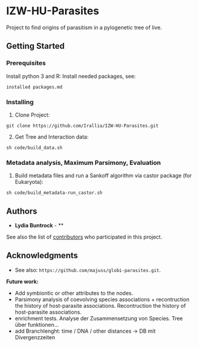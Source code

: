 # IZW-HU-Parasites
Project to find origins of parasitism in a pylogenetic tree of live.

## Getting Started

### Prerequisites

<!-- Setup node_7.9 and install needed packages in package.json -->

Install python 3 and R:
Install needed packages, see:
```
installed packages.md
```

### Installing

1. Clone Project:
```
git clone https://github.com/Irallia/IZW-HU-Parasites.git
```

2. Get Tree and Interaction data:
```
sh code/build_data.sh
```

### Metadata analysis, Maximum Parsimony, Evaluation

1. Build metadata files and run a Sankoff algorithm via castor package (for Eukaryota):
```
sh code/build_metadata-run_castor.sh
```

## Authors

* **Lydia Buntrock** - **

See also the list of [contributors](https://github.com/your/project/contributors) who participated in this project.

## Acknowledgments

* See also:
```https://github.com/majuss/globi-parasites.git```.

<!-- 
# Done
- give all nodes without ott ids pseudo ids (higher value than all ott ids)
- rebuild the json to graph style (nodes, edges collections) (json and tsv available)
- Plot: number of children per node
- (Presentation)
- tested Tree for cycles -> no cycles

# ToDo's

**Currently working on:**
- write a motivation (in the thesis)
- TMC to parsimony


- add attributes parasitic / freeliving on every leaf node
- Define possible algorithms for calculating node properties. 
- Have a look at phylogeny programms: Raxml, mrbayes, beast. (http://evolution.genetics.washington.edu/phylip/software.html#systems)
- run Marius Algorithm on my tree
- Analyse Marius Algorithm (cross evaluation / leave one out evaluation)

**In the long run:**

- Use / attach / implement an algorithm to give the inner nodes attribute 'parasite' or 'freeliving'. → Find origins for parasitism.
- Attribute aufteilen, parasitismus von vertebraten/... -->

**Future work:**

- Add symbiontic or other attributes to the nodes.
- Parsimony analysis of coevolving species associations + recontruction the history of host-parasite associations. Recontruction the history of host-parasite associations.
- enrichment tests. Analyse der Zusammensetzung von Species. Tree über funktionen...
- add Branchlenght: time / DNA / other distances -> DB mit Divergenzzeiten
